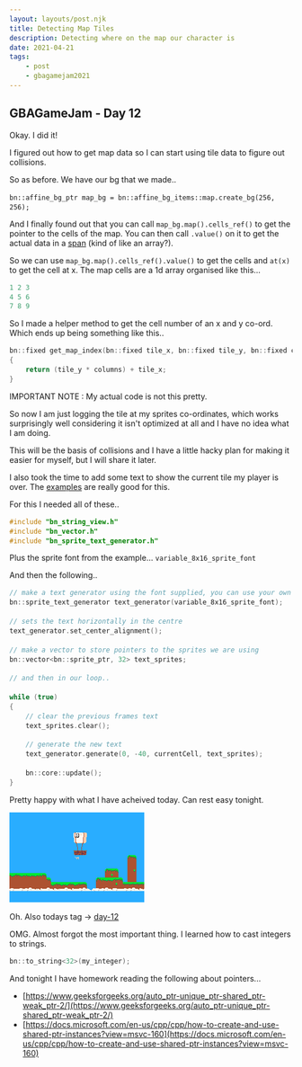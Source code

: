 ```yaml
---
layout: layouts/post.njk
title: Detecting Map Tiles
description: Detecting where on the map our character is
date: 2021-04-21
tags:
    - post
    - gbagamejam2021
---
```


>
## GBAGameJam - Day 12

Okay. I did it!

I figured out how to get map data so I can start using tile data to figure out collisions.

So as before. We have our bg that we made..

`bn::affine_bg_ptr map_bg = bn::affine_bg_items::map.create_bg(256, 256);`

And I finally found out that you can call `map_bg.map().cells_ref()` to get the pointer to the cells of the map. You can then call `.value()` on it to get the actual data in a [span](https://gvaliente.github.io/butano/classbn_1_1span.html) (kind of like an array?).

So we can use `map_bg.map().cells_ref().value()` to get the cells and `at(x)` to get the cell at x. The map cells are a 1d array organised like this...

``` cpp
1 2 3
4 5 6
7 8 9
```

So I made a helper method to get the cell number of an x and y co-ord. Which ends up being something like this..

``` cpp
bn::fixed get_map_index(bn::fixed tile_x, bn::fixed tile_y, bn::fixed columns)
{
    return (tile_y * columns) + tile_x;
}
```

IMPORTANT NOTE : My actual code is not this pretty.

So now I am just logging the tile at my sprites co-ordinates, which works surprisingly well considering it isn't optimized at all and I have no idea what I am doing.

This will be the basis of collisions and I have a little hacky plan for making it easier for myself, but I will share it later.

I also took the time to add some text to show the current tile my player is over. The [examples](https://gvaliente.github.io/butano/examples.html) are really good for this.

For this I needed all of these..

``` cpp
#include "bn_string_view.h"
#include "bn_vector.h"
#include "bn_sprite_text_generator.h"
```

Plus the sprite font from the example... `variable_8x16_sprite_font`

And then the following..

``` cpp
// make a text generator using the font supplied, you can use your own images for your own font if you want
bn::sprite_text_generator text_generator(variable_8x16_sprite_font);

// sets the text horizontally in the centre
text_generator.set_center_alignment();

// make a vector to store pointers to the sprites we are using
bn::vector<bn::sprite_ptr, 32> text_sprites;

// and then in our loop..

while (true)
{
    // clear the previous frames text
    text_sprites.clear();

    // generate the new text
    text_generator.generate(0, -40, currentCell, text_sprites);

    bn::core::update();
}

```

Pretty happy with what I have acheived today. Can rest easy tonight.

![](/img/day-12.gif)

Oh. Also todays tag -> [day-12](https://github.com/foopod/gbaGamejam2021/releases/tag/day-12)

OMG. Almost forgot the most important thing. I learned how to cast integers to strings.

``` cpp
bn::to_string<32>(my_integer);
```

And tonight I have homework reading the following about pointers...

+ [https://www.geeksforgeeks.org/auto_ptr-unique_ptr-shared_ptr-weak_ptr-2/](https://www.geeksforgeeks.org/auto_ptr-unique_ptr-shared_ptr-weak_ptr-2/)
+ [https://docs.microsoft.com/en-us/cpp/cpp/how-to-create-and-use-shared-ptr-instances?view=msvc-160](https://docs.microsoft.com/en-us/cpp/cpp/how-to-create-and-use-shared-ptr-instances?view=msvc-160)
